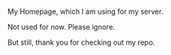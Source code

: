 My Homepage, which I am using for my server.

Not used for now. Please ignore.

But still, thank you for checking out my repo.

